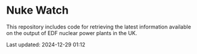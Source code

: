 # Nuke Watch

This repository includes code for retrieving the latest information available on the output of EDF nuclear power plants in the UK.

Last updated: 2024-12-29 01:12